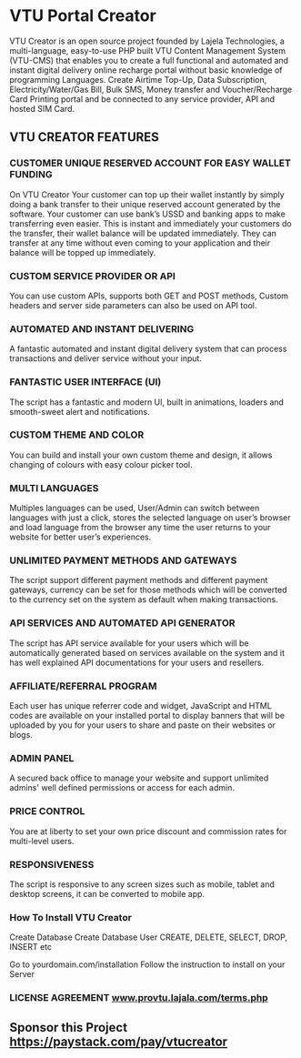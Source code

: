 # VTU Portal Creator
VTU Creator is an open source project founded by Lajela Technologies, a multi-language, easy-to-use PHP built VTU Content Management System (VTU-CMS) that enables you to create a full functional and automated and instant digital delivery online recharge portal without basic knowledge of programming Languages. Create Airtime Top-Up, Data Subscription, Electricity/Water/Gas Bill, Bulk SMS, Money transfer and Voucher/Recharge Card Printing portal and be connected to any service provider, API and hosted SIM Card.

## VTU CREATOR FEATURES

### CUSTOMER UNIQUE RESERVED ACCOUNT FOR EASY WALLET FUNDING
On VTU Creator Your customer can top up their wallet instantly by simply doing a bank transfer to their unique reserved account generated by the software. Your customer can use bank’s USSD and banking apps to make transferring even easier.
This is instant and immediately your customers do the transfer, their wallet balance will be updated immediately. They can transfer at any time without even coming to your application and their balance will be topped up immediately.

### CUSTOM SERVICE PROVIDER OR API
You can use custom APIs, supports both GET and POST methods, Custom headers and server side parameters can also be used on API tool.

### AUTOMATED AND INSTANT DELIVERING
A fantastic automated and instant digital delivery system that can process transactions and deliver service without your input.

### FANTASTIC USER INTERFACE (UI)
The script has a fantastic and modern UI, built in animations, loaders and smooth-sweet alert and notifications.

### CUSTOM THEME AND COLOR
You can build and install your own custom theme and design, it allows changing of colours with easy colour picker tool.

### MULTI LANGUAGES
Multiples languages can be used, User/Admin can switch between languages with just a click, stores the selected language on user’s browser and load language from the browser any time the user returns to your website for better user’s experiences.

### UNLIMITED PAYMENT METHODS AND GATEWAYS
The script support different payment methods and different payment gateways, currency can be set for those methods which will be converted to the currency set on the system as default when making transactions.

### API SERVICES AND AUTOMATED API GENERATOR
The script has API service available for your users which will be automatically generated based on services available on the system and it has well explained API documentations for your users and resellers.

### AFFILIATE/REFERRAL PROGRAM
Each user has unique referrer code and widget, JavaScript and HTML codes are available on your installed portal to display banners that will be uploaded by you for your users to share and paste on their websites or blogs.

### ADMIN PANEL
A secured back office to manage your website and support unlimited admins' well defined permissions or access for each admin.

### PRICE CONTROL
You are at liberty to set your own price discount and commission rates for multi-level users.

### RESPONSIVENESS
The script is responsive to any screen sizes such as mobile, tablet and desktop screens, it can be converted to mobile app.

### How To Install VTU Creator

Create Database 
Create Database User CREATE,
DELETE, SELECT, DROP, INSERT etc

Go to yourdomain.com/installation
Follow the instruction to install on your Server

### LICENSE AGREEMENT www.provtu.lajala.com/terms.php

## Sponsor this Project https://paystack.com/pay/vtucreator
